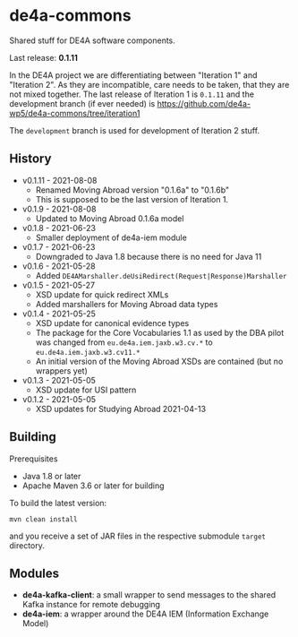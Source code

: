 # de4a-commons

Shared stuff for DE4A software components.

Last release: **0.1.11**

In the DE4A project we are differentiating between "Iteration 1" and "Iteration 2". As they are incompatible, care needs to be taken, that they are not mixed together.
The last release of Iteration 1 is `0.1.11` and the development branch (if ever needed) is https://github.com/de4a-wp5/de4a-commons/tree/iteration1

The `development` branch is used for development of Iteration 2 stuff.

## History

* v0.1.11 - 2021-08-08
    * Renamed Moving Abroad version "0.1.6a" to "0.1.6b"
    * This is supposed to be the last version of Iteration 1.
* v0.1.9 - 2021-08-08
    * Updated to Moving Abroad 0.1.6a model
* v0.1.8 - 2021-06-23
    * Smaller deployment of de4a-iem module
* v0.1.7 - 2021-06-23
    * Downgraded to Java 1.8 because there is no need for Java 11
* v0.1.6 - 2021-05-28
    * Added `DE4AMarshaller.deUsiRedirect(Request|Response)Marshaller`
* v0.1.5 - 2021-05-27
    * XSD update for quick redirect XMLs
    * Added marshallers for Moving Abroad data types
* v0.1.4 - 2021-05-25
    * XSD update for canonical evidence types
    * The package for the Core Vocabularies 1.1 as used by the DBA pilot was changed from `eu.de4a.iem.jaxb.w3.cv.*` to `eu.de4a.iem.jaxb.w3.cv11.*`
    * An initial version of the Moving Abroad XSDs are contained (but no wrappers yet)
* v0.1.3 - 2021-05-05
    * XSD update for USI pattern
* v0.1.2 - 2021-05-05
    * XSD updates for Studying Abroad 2021-04-13

## Building

Prerequisites
* Java 1.8 or later
* Apache Maven 3.6 or later for building

To build the latest version:

```shell
mvn clean install
```

and you receive a set of JAR files in the respective submodule `target` directory.

## Modules

* **de4a-kafka-client**: a small wrapper to send messages to the shared Kafka instance for remote debugging
* **de4a-iem**: a wrapper around the DE4A IEM (Information Exchange Model)
